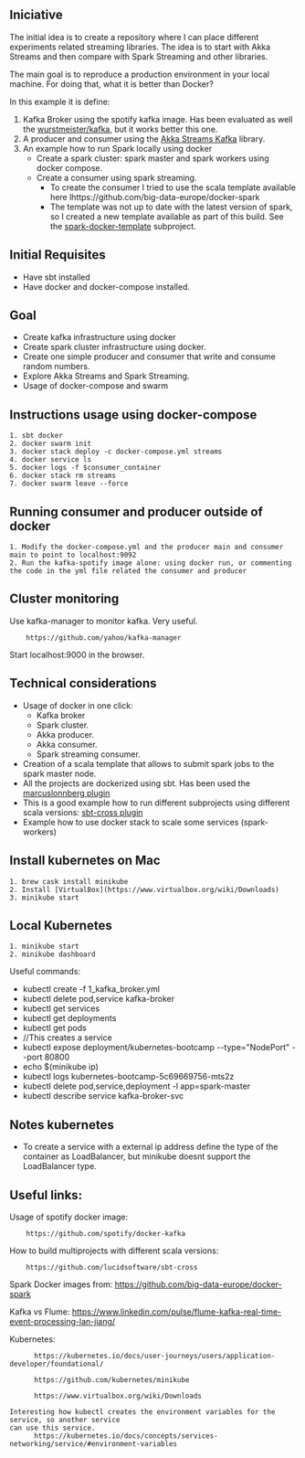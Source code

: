 ## Iniciative
The initial idea is to create a repository where I can place different experiments related streaming libraries. The idea is to start with Akka Streams and then compare with Spark Streaming and other libraries.

The main goal is to reproduce a production environment in your local machine. For doing that, what it is better than Docker?

In this example it is define:
1. Kafka Broker using the spotify kafka image. Has been evaluated as well the [wurstmeister/kafka](https://hub.docker.com/r/wurstmeister/kafka/), but it works better this one.
2. A producer and consumer using the [Akka Streams Kafka](https://doc.akka.io/docs/akka-stream-kafka/current/home.html) library.
3. An example how to run Spark locally using docker
    - Create a spark cluster: spark master and spark workers using docker compose.
    - Create a consumer using spark streaming.
      - To create the consumer I tried to use the scala template available here
            lhttps://github.com/big-data-europe/docker-spark
      - The template was not up to date with the latest version of spark, so I created a new template available as part of this build. See the [spark-docker-template](https://github.com/dvirgiln/streams-kafka/tree/master/spark-docker-template) subproject.
## Initial Requisites
* Have sbt installed
* Have docker and docker-compose installed.

## Goal
* Create kafka infrastructure using docker
* Create spark cluster infrastructure using docker.
* Create one simple producer and consumer that write and consume random numbers.
* Explore Akka Streams and Spark Streaming.
* Usage of docker-compose and swarm

## Instructions usage using docker-compose
    1. sbt docker
    2. docker swarm init
    3. docker stack deploy -c docker-compose.yml streams
    4. docker service ls
    5. docker logs -f $consumer_container
    6. docker stack rm streams
    7. docker swarm leave --force

## Running consumer and producer outside of docker
    1. Modify the docker-compose.yml and the producer main and consumer main to point to localhost:9092
    2. Run the kafka-spotify image alone: using docker run, or commenting the code in the yml file related the consumer and producer

## Cluster monitoring
Use kafka-manager to monitor kafka. Very useful.

        https://github.com/yahoo/kafka-manager

Start localhost:9000 in the browser.

## Technical considerations
  * Usage of docker in one click:
    * Kafka broker
    * Spark cluster.
    * Akka producer.
    * Akka consumer.
    * Spark streaming consumer.
  * Creation of a scala template that allows to submit spark jobs to the spark master node.
  * All the projects are dockerized using sbt. Has been used the [marcuslonnberg plugin](https://github.com/marcuslonnberg/sbt-docker)
  * This is a good example how to run different subprojects using  different scala versions:
             [sbt-cross plugin](https://github.com/marcuslonnberg/sbt-docker)
  * Example how to use docker stack to scale some services (spark-workers)

## Install kubernetes on Mac
    1. brew cask install minikube
    2. Install [VirtualBox](https://www.virtualbox.org/wiki/Downloads)
    3. minikube start

## Local Kubernetes

    1. minikube start
    2. minikube dashboard

Useful commands:

* kubectl create -f 1_kafka_broker.yml
* kubectl delete pod,service kafka-broker
* kubectl get services
* kubectl get deployments
* kubectl get pods    
* //This creates a service
* kubectl expose deployment/kubernetes-bootcamp --type="NodePort" --port 80800
* echo $(minikube ip)
* kubectl logs kubernetes-bootcamp-5c69669756-mts2z
* kubectl delete pod,service,deployment -l app=spark-master
* kubectl describe service kafka-broker-svc

## Notes kubernetes
* To create a service with a external ip address define the type of the container as LoadBalancer, but minikube doesnt support the LoadBalancer type.
## Useful links:
Usage of spotify docker image:

        https://github.com/spotify/docker-kafka

How to build multiprojects with different scala versions:

        https://github.com/lucidsoftware/sbt-cross

Spark Docker images from:
        https://github.com/big-data-europe/docker-spark

Kafka vs Flume:
        https://www.linkedin.com/pulse/flume-kafka-real-time-event-processing-lan-jiang/

Kubernetes:

          https://kubernetes.io/docs/user-journeys/users/application-developer/foundational/

          https://github.com/kubernetes/minikube

          https://www.virtualbox.org/wiki/Downloads

    Interesting how kubectl creates the environment variables for the service, so another service
    can use this service.
          https://kubernetes.io/docs/concepts/services-networking/service/#environment-variables
